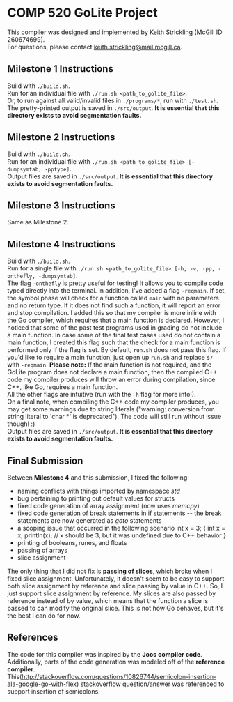 # COMP 520 GoLite Project

This compiler was designed and implemented by Keith Strickling (McGill ID 260674699).  
For questions, please contact keith.strickling@mail.mcgill.ca.  

## Milestone 1 Instructions
Build with `./build.sh`.  
Run for an individual file with `./run.sh <path_to_golite_file>`.  
Or, to run against all valid/invalid files in `./programs/*`, run with `./test.sh`.  
The pretty-printed output is saved in `./src/output`. **It is essential that this directory exists to avoid segmentation faults.**

## Milestone 2 Instructions
Build with `./build.sh`.  
Run for an individual file with `./run.sh <path_to_golite_file> [-dumpsymtab, -pptype]`.  
Output files are saved in `./src/output`. **It is essential that this directory exists to avoid segmentation faults.**

## Milestone 3 Instructions
Same as Milestone 2.  

## Milestone 4 Instructions
Build with `./build.sh`.  
Run for a single file with `./run.sh <path_to_golite_file> [-h, -v, -pp, -onthefly, -dumpsymtab]`.  
The flag `-onthefly` is pretty useful for testing! It allows you to compile code typed directly into the terminal. In addition, I've added a flag `-reqmain`. If set, the symbol phase will check for a function called `main` with no parameters and no return type. If it does not find such a function, it will report an error and stop compilation. I added this so that my compiler is more inline with the Go compiler, which requires that a main function is declared. However, I noticed that some of the past test programs used in grading do not include a main function. In case some of the final test cases used do not contain a main function, I created this flag such that the check for a main function is performed only if the flag is set. By default, `run.sh` does not pass this flag. If you'd like to require a main function, just open up `run.sh` and replace `$7` with `-reqmain`. **Please note:** If the main function is not required, and the GoLite program does not declare a main function, then the compiled C++ code my compiler produces will throw an error during compilation, since C++, like Go, requires a main function.   
All the other flags are intuitive (run with the `-h` flag for more info!).  
On a final note, when compiling the C++ code my compiler produces, you may get some warnings due to string literals ("warning: conversion from string literal to 'char \*' is deprecated"). The code will still run without issue though! :)  
Output files are saved in `./src/output`. **It is essential that this directory exists to avoid segmentation faults.**

## Final Submission
Between **Milestone 4** and this submission, I fixed the following:
- naming conflicts with things imported by namespace _std_
- bug pertaining to printing out default values for structs
- fixed code generation of array assignment (now uses _memcpy_)
- fixed code generation of break statements in if statements -- the break statements are now generated as _goto_ statements
- a scoping issue that occurred in the following scenario
    int x = 3;
    {
        int x = x;
        println(x); // x should be 3, but it was undefined due to C++ behavior
    }
- printing of booleans, runes, and floats
- passing of arrays
- slice assignment

The only thing that I did not fix is **passing of slices**, which broke when I fixed slice assignment. Unfortunately, it doesn't seem to be easy to support both slice assignment by reference and slice passing by value in C++. So, I just support slice assignment by reference. My slices are also passed by reference instead of by value, which means that the function a slice is passed to can modify the original slice. This is not how Go behaves, but it's the best I can do for now.

## References
The code for this compiler was inspired by the **Joos compiler code**.  
Additionally, parts of the code generation was modeled off of the **reference compiler**.  
This(http://stackoverflow.com/questions/10826744/semicolon-insertion-ala-google-go-with-flex) stackoverflow question/answer was referenced to support insertion of semicolons.
